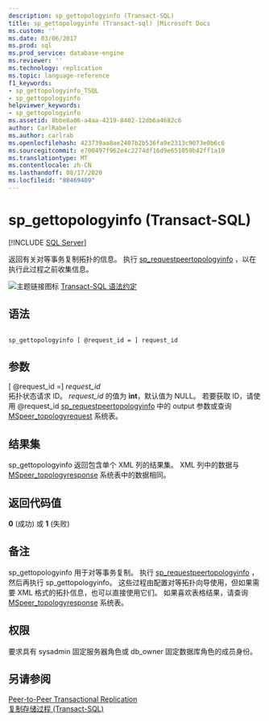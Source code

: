 ```yaml
---
description: sp_gettopologyinfo (Transact-SQL)
title: sp_gettopologyinfo (Transact-sql) |Microsoft Docs
ms.custom: ''
ms.date: 03/06/2017
ms.prod: sql
ms.prod_service: database-engine
ms.reviewer: ''
ms.technology: replication
ms.topic: language-reference
f1_keywords:
- sp_gettopologyinfo_TSQL
- sp_gettopologyinfo
helpviewer_keywords:
- sp_gettopologyinfo
ms.assetid: 8bbe8a06-a4aa-4219-8402-12db6a4682c6
author: CarlRabeler
ms.author: carlrab
ms.openlocfilehash: 423739aa8ae2407b2b536fa9e2313c9073e0b6c6
ms.sourcegitcommit: e700497f962e4c2274df16d9e651059b42ff1a10
ms.translationtype: MT
ms.contentlocale: zh-CN
ms.lasthandoff: 08/17/2020
ms.locfileid: "88469409"
---
```

# <a name="sp_gettopologyinfo-transact-sql"></a>sp_gettopologyinfo (Transact-SQL)
[!INCLUDE [SQL Server](../../includes/applies-to-version/sqlserver.md)]

  返回有关对等事务复制拓扑的信息。 执行 [sp_requestpeertopologyinfo](../../relational-databases/system-stored-procedures/sp-requestpeertopologyinfo-transact-sql.md) ，以在执行此过程之前收集信息。  
  
 ![主题链接图标](../../database-engine/configure-windows/media/topic-link.gif "“主题链接”图标") [Transact-SQL 语法约定](../../t-sql/language-elements/transact-sql-syntax-conventions-transact-sql.md)  
  
## <a name="syntax"></a>语法  
  
```  
  
sp_gettopologyinfo [ @request_id = ] request_id  
```  
  
## <a name="arguments"></a>参数  
 [ @request_id =] *request_id*  
 拓扑状态请求 ID。 *request_id* 的值为 **int**，默认值为 NULL。 若要获取 ID，请使用 @request_id [sp_requestpeertopologyinfo](../../relational-databases/system-stored-procedures/sp-requestpeertopologyinfo-transact-sql.md) 中的 output 参数或查询 [MSpeer_topologyrequest](../../relational-databases/system-tables/mspeer-topologyrequest-transact-sql.md) 系统表。  
  
## <a name="result-sets"></a>结果集  
 sp_gettopologyinfo 返回包含单个 XML 列的结果集。 XML 列中的数据与 [MSpeer_topologyresponse](../../relational-databases/system-tables/mspeer-topologyresponse-transact-sql.md) 系统表中的数据相同。  
  
## <a name="return-code-values"></a>返回代码值  
 **0** (成功) 或 **1** (失败)   
  
## <a name="remarks"></a>备注  
 sp_gettopologyinfo 用于对等事务复制。 执行 [sp_requestpeertopologyinfo](../../relational-databases/system-stored-procedures/sp-requestpeertopologyinfo-transact-sql.md) ，然后再执行 sp_gettopologyinfo。 这些过程由配置对等拓扑向导使用，但如果需要 XML 格式的拓扑信息，也可以直接使用它们。 如果喜欢表格结果，请查询 [MSpeer_topologyresponse](../../relational-databases/system-tables/mspeer-topologyresponse-transact-sql.md) 系统表。  
  
## <a name="permissions"></a>权限  
 要求具有 sysadmin 固定服务器角色或 db_owner 固定数据库角色的成员身份。  
  
## <a name="see-also"></a>另请参阅  
 [Peer-to-Peer Transactional Replication](../../relational-databases/replication/transactional/peer-to-peer-transactional-replication.md)   
 [复制存储过程 (Transact-SQL)](../../relational-databases/system-stored-procedures/replication-stored-procedures-transact-sql.md)  
  
  
